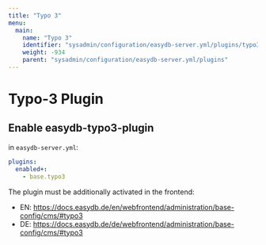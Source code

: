 ```yaml
---
title: "Typo 3"
menu:
  main:
    name: "Typo 3"
    identifier: "sysadmin/configuration/easydb-server.yml/plugins/typo3"
    weight: -934
    parent: "sysadmin/configuration/easydb-server.yml/plugins"
---
```


# Typo-3 Plugin

## Enable easydb-typo3-plugin

in `easydb-server.yml`:

```yaml
plugins:
  enabled+:
    - base.typo3
```

The plugin must be additionally activated in the frontend:
- EN: https://docs.easydb.de/en/webfrontend/administration/base-config/cms/#typo3
- DE: https://docs.easydb.de/de/webfrontend/administration/base-config/cms/#typo3
